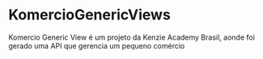 # KomercioGenericViews
Komercio Generic View é um projeto da Kenzie Academy Brasil, aonde foi gerado uma API que gerencia um pequeno comércio

